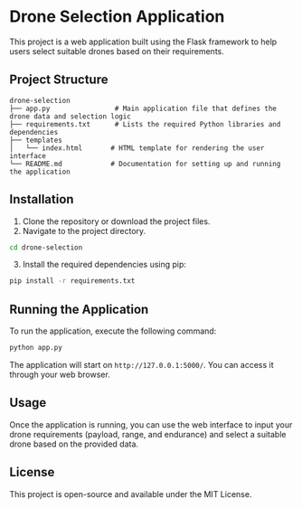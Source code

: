 # Drone Selection Application

This project is a web application built using the Flask framework to help users select suitable drones based on their requirements.

## Project Structure

```
drone-selection
├── app.py                # Main application file that defines the drone data and selection logic
├── requirements.txt      # Lists the required Python libraries and dependencies
├── templates
│   └── index.html       # HTML template for rendering the user interface
└── README.md            # Documentation for setting up and running the application
```

## Installation

1. Clone the repository or download the project files.
2. Navigate to the project directory.

```bash
cd drone-selection
```

3. Install the required dependencies using pip:

```bash
pip install -r requirements.txt
```

## Running the Application

To run the application, execute the following command:

```bash
python app.py
```

The application will start on `http://127.0.0.1:5000/`. You can access it through your web browser.

## Usage

Once the application is running, you can use the web interface to input your drone requirements (payload, range, and endurance) and select a suitable drone based on the provided data.

## License

This project is open-source and available under the MIT License.